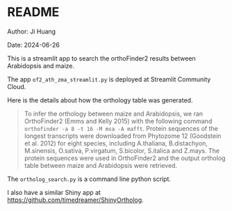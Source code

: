 # README

Author: Ji Huang

Date: 2024-06-26

This is a streamlit app to search the orthoFinder2 results between Arabidopsis and maize. 

The app `of2_ath_zma_streamlit.py` is deployed at Streamlit Community Cloud.

Here is the details about how the orthology table was generated.

> To infer the orthology between maize and Arabidopsis, we ran OrthoFinder2 (Emms and Kelly 2015) with the following command `orthofinder -a 8 -t 16 -M msa -A mafft`. Protein sequences of the longest transcripts were downloaded from Phytozome 12 (Goodstein et al. 2012) for eight species, including A.thaliana, B.distachyon, M.sinensis, O.sativa, P.virgatum, S.bicolor, S.italica and Z.mays. The protein sequences were used in OrthoFinder2 and the output ortholog table between maize and Arabidopsis were retrieved.


The `ortholog_search.py` is a command line python script.

I also have a similar Shiny app at https://github.com/timedreamer/ShinyOrtholog.